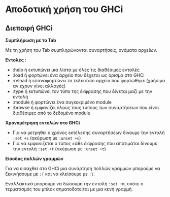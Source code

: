 # Αποδοτική χρήση του GHCi

## Διεπαφή  GHCi

**Συμπλήρωση με το Tab**

Με τη χρήση του Tab συμπληρώνονται συναρτήσεις, ονόματα αρχείων.

**Εντολές :**

* :help ή  εκτυπώνει μια λίστα με όλες τις διαθέσιμες εντολές
* :load ή φορτώνει ένα αρχείο που δέχεται ως όρισμα στο GHCi
* :reload ή επαναφορτώνει το τελευταίο αρχείο που φορτώθηκε (χρήσιμο αν έχουν γίνει αλλαγές)
* :type ή εκτυπώνει τον τύπο της έκφρασης που δίνεται μαζί με την εντολή
* :module ή φορτώνει ένα συγκεκριμένο module
* :browse ή εμφανίζει όλους τους τύπους των συναρτήσεων που είναι διαθέσιμες από το δεδομένο module

**Χρονομέτρηση εντολών στο GHCi**

* Για να μετρηθεί ο χρόνος εκτέλεσης συναρτήσεων δίνουμε την εντολή ```:set +s``` (ακύρωση με ```:unset +s```)
* Για να εμφανίζεται o τύπος κάθε έκφρασης που αποτιμάται δίνουμε την εντολή ```:set +t``` (ακύρωση με ```:unset +t```)

**Είσοδος πολλών γραμμών**

Για να εισαχθεί στο GHCi μια συνάρτηση πολλών γραμμών μπορούμε να ξεκινήσουμε με ```:{``` και να κλείσουμε με ```:}```.

Εναλλακτικά μπορούμε να δώσουμε την εντολή ```:set +m```, οπότε ο τερματισμός του μπλοκ σηματοδοτείται με μια κενή γραμμή.